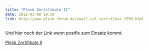 ```yaml
---
title: "Plesk Zertifikate II"
date: 2012-03-08 10:50
link: http://www.plesk-forum.de/email-ssl-zertifikat-1550.html
---
```

Und hier noch der Link wenn postfix zum Einsatz kommt.

[Plesk Zertifikate II](http://www.plesk-forum.de/email-ssl-zertifikat-1550.html)
